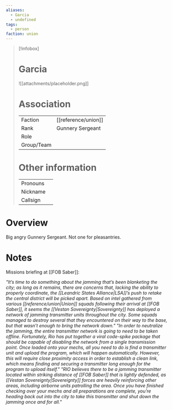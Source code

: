 ```yaml
---
aliases: 
  - Garcia
  - undefined
tags: 
  - person
faction: union 
---
```


> [!infobox] 
> # Garcia
> ![[attachments/placeholder.png]]
> # Association
> | | |
> | ---- | ---- |
> | Faction | [[reference/union]] |
> | Rank | Gunnery Sergeant |
> | Role |  |
> | Group/Team | |
> # Other information
> | | | 
> | - | - |
> | Pronouns | |
> | Nickname | |
> | Callsign | | 

# Overview
Big angry Gunnery Sergeant. Not one for pleasantries.

# Notes
Missions briefing at [[FOB Saber]]:

*"It’s time to do something about the jamming that’s been blanketing the city; as long as it remains, there are concerns that, lacking the ability to properly coordinate, the [[Leandric States Alliance|LSA]]’s push to retake the central district will be picked apart. Based on intel gathered from various [[reference/union|Union]] squads following their arrival at [[FOB Saber]], it seems the [[Vestan Sovereignty|Sovereignty]] has deployed a network of jamming transmitter units throughout the city. Some squads managed to destroy several that they encountered on their way to the base, but that wasn’t enough to bring the network down."*
*"In order to neutralize the jamming, the entire transmitter network is going to need to be taken offline. Fortunately, Rio has put together a viral code-spike package that should be capable of disabling the network from a single transmission point. Once loaded onto your mechs, all you need to do is find a transmitter unit and upload the program, which will happen automatically. However, this will require close proximity access in order to establish a clean link, which means finding and securing a transmitter long enough for the program to upload itself."*
*"RIO believes there to be a jamming transmitter located within striking distance of [[FOB Saber]] that is lightly defended, as [[Vestan Sovereignty|Sovereignty]] forces are heavily reinforcing other areas, including airborne units patrolling the area. Once you have finished checking over your mechs and all preparations are complete, you’re heading back out into the city to take this transmitter and shut down the jamming once and for all."*
